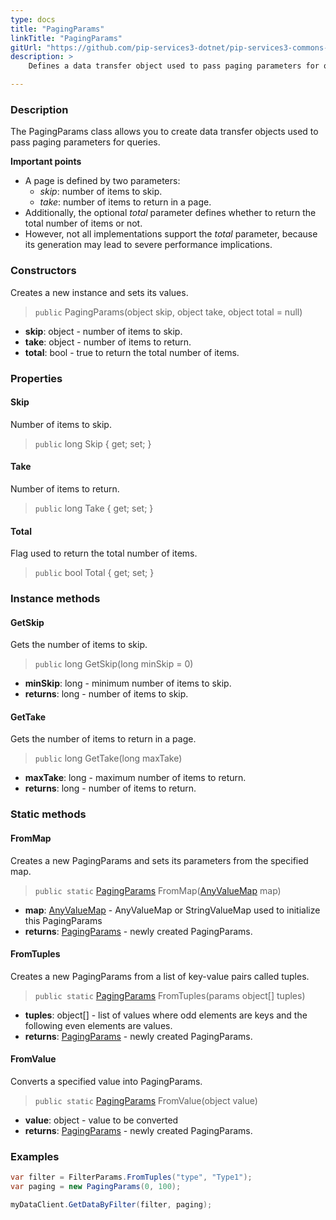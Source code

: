 ```yaml
---
type: docs
title: "PagingParams"
linkTitle: "PagingParams"
gitUrl: "https://github.com/pip-services3-dotnet/pip-services3-commons-dotnet"
description: > 
    Defines a data transfer object used to pass paging parameters for queries.

---
```


### Description

The PagingParams class allows you to create data transfer objects used to pass paging parameters for queries.

**Important points**

- A page is defined by two parameters:
    - *skip*: number of items to skip.
    - *take*: number of items to return in a page.
 - Additionally, the optional *total* parameter defines whether to return the total number of items or not.
 - However, not all implementations support the *total* parameter, because its generation may lead to severe performance implications.

### Constructors
Creates a new instance and sets its values.

> `public` PagingParams(object skip, object take, object total = null)

- **skip**: object - number of items to skip.
- **take**: object - number of items to return. 
- **total**: bool - true to return the total number of items.


### Properties

#### Skip
Number of items to skip.
> `public` long Skip { get; set; }

#### Take
Number of items to return. 
> `public` long Take { get; set; }

#### Total
Flag used to return the total number of items.
> `public` bool Total { get; set; }


### Instance methods

#### GetSkip
Gets the number of items to skip.

> `public` long GetSkip(long minSkip = 0)

- **minSkip**: long - minimum number of items to skip.
- **returns**: long - number of items to skip.


#### GetTake
Gets the number of items to return in a page.

> `public` long GetTake(long maxTake)

- **maxTake**: long - maximum number of items to return.
- **returns**: long - number of items to return.

### Static methods

#### FromMap
Creates a new PagingParams and sets its parameters from the specified map.

> `public static` [PagingParams]() FromMap([AnyValueMap](../any_value_map) map)

- **map**: [AnyValueMap](../any_value_map) - AnyValueMap or StringValueMap used to initialize this PagingParams
- **returns**: [PagingParams]() - newly created PagingParams.


#### FromTuples
Creates a new PagingParams from a list of key-value pairs called tuples.

> `public static` [PagingParams]() FromTuples(params object[] tuples)

- **tuples**: object[] - list of values where odd elements are keys and the following even elements are values.
- **returns**: [PagingParams]() - newly created PagingParams.


#### FromValue
Converts a specified value into PagingParams.

> `public static` [PagingParams]() FromValue(object value)

- **value**: object - value to be converted
- **returns**: [PagingParams]() - newly created PagingParams.

### Examples
```cs
var filter = FilterParams.FromTuples("type", "Type1");
var paging = new PagingParams(0, 100);

myDataClient.GetDataByFilter(filter, paging);

```
